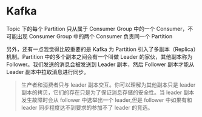# Kafka

Topic 下的每个 Partition 只从属于 Consumer Group 中的一个 Consumer，不可能出现 Consumer Group 中的两个 Consumer 负责同一个 Partition

另外，还有一点我觉得比较重要的是 Kafka 为 Partition 引入了多副本（Replica）机制。Partition 中的多个副本之间会有一个叫做 Leader 的家伙，其他副本称为 Follower。我们发送的消息会被发送到 Leader 副本，然后 Follower 副本才能从 Leader 副本中拉取消息进行同步。

  >生产者和消费者只与 leader 副本交互。你可以理解为其他副本只是 leader 副本的拷贝，它们的存在只是为了保证消息存储的安全性。当 leader 副本发生故障时会从 follower 中选举出一个 leader,但是 follower 中如果有和 leader 同步程度达不到要求的参加不了 leader 的竞选。
